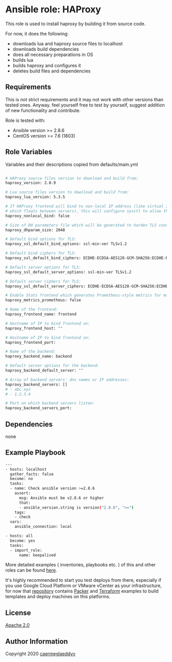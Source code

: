 Ansible role: HAProxy
=========

This role is used to install haproxy by building it from source code.

For now, it does the following:
- downloads lua and haproxy source files to localhost
- downloads build dependencies
- does all necessary preparations in OS
- builds lua
- builds haproxy and configures it
- deletes build files and dependencies


Requirements
------------

This is not strict requirements and it may not work with other versions than tested ones.
Anyway. feel yourself free to test by yourself, suggest addition of new functionality and contribute.

Role is tested with:
- Ansible version >= 2.8.6
- CentOS version >= 7.6 (1803)


Role Variables
--------------

Variables and their descriptions copied from defaults/main.yml

```bash

# HAProxy source files version to download and build from:
haproxy_version: 2.0.9

# Lua source files version to download and build from:
haproxy_lua_version: 5.3.5

# If HAProxy frontend will bind to non-local IP address (like virtual IP
# which floats between servers), this will configure sysctl to allow that:
haproxy_nonlocal_bind: false

# Size of DH parameters file which will be generated to harden TLS connections:
haproxy_dhparam_size: 2048

# Default bind options for TLS:
haproxy_ssl_default_bind_options: ssl-min-ver TLSv1.2

# Default bind ciphers for TLS:
haproxy_ssl_default_bind_ciphers: ECDHE-ECDSA-AES128-GCM-SHA256:ECDHE-RSA-AES128-GCM-SHA256:ECDHE-ECDSA-AES256-GCM-SHA384:ECDHE-RSA-AES256-GCM-SHA384:ECDHE-ECDSA-CHACHA20-POLY1305:ECDHE-RSA-CHACHA20-POLY1305:DHE-RSA-AES128-GCM-SHA256:DHE-RSA-AES256-GCM-SHA384

# Default server options for TLS:
haproxy_ssl_default_server_options: ssl-min-ver TLSv1.2

# Default server ciphers for TLS:
haproxy_ssl_default_server_ciphers: ECDHE-ECDSA-AES128-GCM-SHA256:ECDHE-RSA-AES128-GCM-SHA256:ECDHE-ECDSA-AES256-GCM-SHA384:ECDHE-RSA-AES256-GCM-SHA384:ECDHE-ECDSA-CHACHA20-POLY1305:ECDHE-RSA-CHACHA20-POLY1305:DHE-RSA-AES128-GCM-SHA256:DHE-RSA-AES256-GCM-SHA384

# Enable Stats frontend which generates Prometheus-style metrics for monitoring:
haproxy_metrics_prometheus: false

# Name of the frontend:
haproxy_frontend_name: frontend

# Hostname of IP to bind frontend on:
haproxy_frontend_host: ""

# Hostname of IP to bind frontend on:
haproxy_frontend_port:

# Name of the backend:
haproxy_backend_name: backend

# Default server options for the backend:
haproxy_backend_default_server: ""

# Array of backend servers' dns names or IP addresses:
haproxy_backend_servers: []
# - abc.xyz
# - 1.2.3.4

# Port on which backend servers listen:
haproxy_backend_servers_port: 

```


Dependencies
------------

none


Example Playbook
----------------

```bash
---
- hosts: localhost
  gather_facts: false
  become: no
  tasks:
  - name: Check ansible version >=2.8.6
    assert:
      msg: Ansible must be v2.8.6 or higher
      that:
      - ansible_version.string is version("2.8.6", ">=")
    tags:
    - check
  vars:
    ansible_connection: local

- hosts: all
  become: yes
  tasks:
  - import_role:
      name: keepalived

```

More detailed examples ( inventories, playbooks etc. ) of this and other roles can be found [here](https://github.com/caermeglaeddyv/examples/tree/dev/ansible).

It's highly recommended to start you test deploys from there, especially if you use Google Cloud Platform or VMware vCenter as your infrastructure, for now that [repository](https://github.com/caermeglaeddyv/examples) contains [Packer](https://github.com/caermeglaeddyv/examples/tree/dev/packer) and [Terraform](https://github.com/caermeglaeddyv/examples/tree/dev/terraform) examples to build templates and deploy machines on this platforms.


License
-------

[Apache 2.0](https://github.com/caermeglaeddyv/ansible-role-rear/blob/dev/LICENSE)


Author Information
------------------

Copyright 2020 [caermeglaeddyv](https://github.com/caermeglaeddyv)

